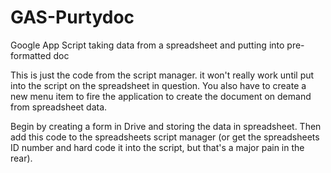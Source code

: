 GAS-Purtydoc
============

Google App Script taking data from a spreadsheet and putting into pre-formatted doc

This is just the code from the script manager. it won't really work until put into the script on the spreadsheet in question. You also have to create a new menu item to fire the application to create the document on demand from spreadsheet data. 

Begin by creating a form in Drive and storing the data in spreadsheet. Then add this code to the spreadsheets script manager (or get the spreadsheets ID number and hard code it into the script, but that's a major pain in the rear).


